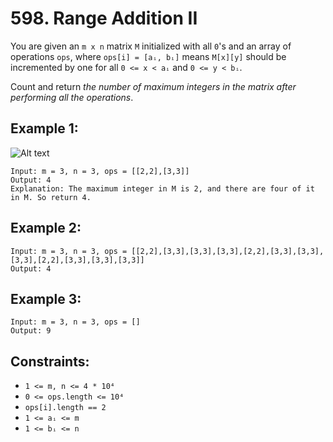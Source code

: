 # 598. Range Addition II

You are given an `m x n` matrix `M` initialized with all `0`'s and an array of operations `ops`, where `ops[i] = [aᵢ, bᵢ]` means `M[x][y]` should be incremented by one for all `0 <= x < aᵢ` and `0 <= y < bᵢ`.

Count and return _the number of maximum integers in the matrix after performing all the operations_.

## Example 1:

![Alt text](https://assets.leetcode.com/uploads/2020/10/02/ex1.jpg)

```
Input: m = 3, n = 3, ops = [[2,2],[3,3]]
Output: 4
Explanation: The maximum integer in M is 2, and there are four of it in M. So return 4.
```

## Example 2:

```
Input: m = 3, n = 3, ops = [[2,2],[3,3],[3,3],[3,3],[2,2],[3,3],[3,3],[3,3],[2,2],[3,3],[3,3],[3,3]]
Output: 4
```

## Example 3:

```
Input: m = 3, n = 3, ops = []
Output: 9
```

## Constraints:

- `1 <= m, n <= 4 * 10⁴`
- `0 <= ops.length <= 10⁴`
- `ops[i].length == 2`
- `1 <= aᵢ <= m`
- `1 <= bᵢ <= n`
